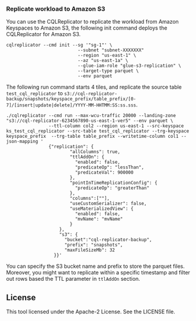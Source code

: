 ### Replicate workload to Amazon S3
You can use the CQLReplicator to replicate the workload from Amazon Keyspaces to Amazon S3, the following init command
deploys the CQLReplicator for Amazon S3.

```shell
cqlreplicator --cmd init --sg '"sg-1"' \
                           --subnet "subnet-XXXXXXX" 
                           --region "us-east-1" \ 
                           --az "us-east-1a" \
                           --glue-iam-role "glue-s3-replication" \
                           --target-type parquet \
                           --env parquet
```
The following run command starts 4 tiles, and replicate the source table `test_cql_replicator`
to `s3://cql-replicator-backup/snapshots/keyspace_prefix/table_prefix/[0-7]/[insert|update|delete]/YYYY-MM-HHTMM:SS:ss.sss`.

```shell
./cqlreplicator --cmd run --max-wcu-traffic 20000 --landing-zone "s3://cql-replicator-6234567890-us-east-1-ver5" --env parquet \
                --ttl-column col2 --region us-east-1 --src-keyspace ks_test_cql_replicator --src-table test_cql_replicator --trg-keyspace keyspace_prefix  --trg-table table_prefix --writetime-column col1 --json-mapping '
                {"replication": {
                        "allColumns": true,
                        "ttlAddOn": {
                          "enabled": false,
                          "predicateOp": "lessThan",
                          "predicateVal": 900000
                        },
                        "pointInTimeReplicationConfig": {
                          "predicateOp": "greaterThan"
                        },
                        "columns":[""],
                        "useCustomSerializer": false,
                        "useMaterializedView": {
                          "enabled": false,
                          "mvName": "mvName"
                        }
                    },
                    "s3": {
                      "bucket":"cql-replicator-backup",
                      "prefix": "snapshots",
                      "maxFileSizeMb": 32
                  }}'
```
You can specify the S3 bucket name and prefix to store the parquet files. Moreover, you might want to replicate within a specific
timestamp and filter out rows based the TTL parameter in `ttlAddOn` section.


## License
This tool licensed under the Apache-2 License. See the LICENSE file.